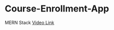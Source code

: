 # Course-Enrollment-App
MERN Stack
<a href="[https://drive.google.com/drive/u/0/home](https://drive.google.com/file/d/1BmFgSaXWhN8P8Q6Eynhdgoicg4BTpeIx/view?usp=sharing)">Video Link</a>
